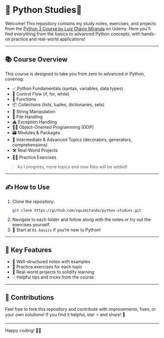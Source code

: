 # 🐍 Python Studies🚀

Welcome! This repository contains my study notes, exercises, and projects from the [Python 3 Course by Luiz Otávio Miranda](https://www.udemy.com/course/python-3-do-zero-ao-avancado/  ) on Udemy.
Here you'll find everything from the basics to advanced Python concepts, with hands-on practice and real-world applications!

---

## 📚 Course Overview

This course is designed to take you from zero to advanced in Python, covering:

- ✅ Python Fundamentals (syntax, variables, data types)
- 🔄 Control Flow (if, for, while)
- 🧮 Functions
- 📦 Collections (lists, tuples, dictionaries, sets)
- 📝 String Manipulation
- 📂 File Handling
- ⚠️ Exception Handling
- 🧑‍💻 Object-Oriented Programming (OOP)
- 🗃️ Modules & Packages
- 🧠 Intermediate & Advanced Topics (decorators, generators, comprehensions)
- 🛠️ Real-World Projects 
- 🏋️‍♂️ Practice Exercises

> As I progress, more topics and new files will be added! 

---


## ✍️ How to Use

1. Clone the repository:
   ```bash
   git clone https://github.com/xguimitanda/python-studies.git
   ```
2. Navigate to each folder and follow along with the notes or try out the exercises yourself.
3. 🚩 Start at `01-basics` if you’re new to Python!

---

## 🌟 Key Features

- 📝 Well-structured notes with examples
- 🎯 Practice exercises for each topic
- 📁 Real-world projects to solidify learning
- 💡 Helpful tips and tricks from the course

---

## 🤝 Contributions

Feel free to fork this repository and contribute with improvements, fixes, or your own solutions!
If you find it helpful, star ⭐ and share! 🥳

---

Happy coding! 🚀🐍
